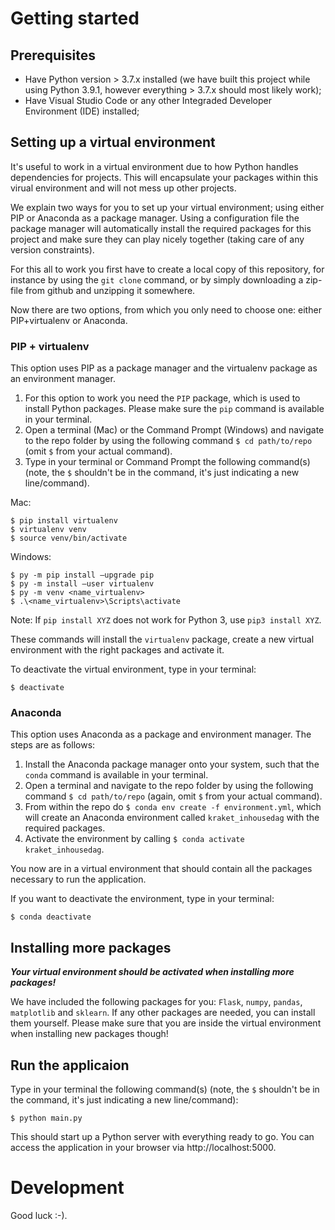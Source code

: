 # Getting started

## Prerequisites
* Have Python version > 3.7.x installed (we have built this project while using Python 3.9.1, however everything > 3.7.x should most likely work);
* Have Visual Studio Code or any other Integraded Developer Environment (IDE) installed;

## Setting up a virtual environment
It's useful to work in a virtual environment due to how Python handles dependencies for projects. This will encapsulate your packages within this virual environment and will not mess up other projects.

We explain two ways for you to set up your virtual environment; using either PIP or Anaconda as a package manager. Using a configuration file the package manager will automatically install the required packages for this project and make sure they can play nicely together (taking care of any version constraints).

For this all to work you first have to create a local copy of this repository, for instance by using the `git clone` command, or by simply downloading a zip-file from github and unzipping it somewhere.

Now there are two options, from which you only need to choose one: either PIP+virtualenv or Anaconda.

### PIP + virtualenv
This option uses PIP as a package manager and the virtualenv package as an environment manager.

1. For this option to work you need the `PIP` package, which is used to install Python packages. Please make sure the `pip` command is available in your terminal.
2. Open a terminal (Mac) or the Command Prompt (Windows) and navigate to the repo folder by using the following command `$ cd path/to/repo` (omit `$` from your actual command).
3. Type in your terminal or Command Prompt the following command(s) (note, the `$` shouldn't be in the command, it's just indicating a new line/command).

Mac:
```
$ pip install virtualenv
$ virtualenv venv
$ source venv/bin/activate
```

Windows:
```
$ py -m pip install –upgrade pip
$ py -m install –user virtualenv
$ py -m venv <name_virtualenv>
$ .\<name_virtualenv>\Scripts\activate
```
Note: If `pip install XYZ` does not work for Python 3, use `pip3 install XYZ`.

These commands will install the `virtualenv` package, create a new virtual environment with the right packages and activate it.

To deactivate the virtual environment, type in your terminal:
```
$ deactivate
```

### Anaconda
This option uses Anaconda as a package and environment manager. The steps are as follows:

1. Install the Anaconda package manager onto your system, such that the `conda` command is available in your terminal.
2. Open a terminal and navigate to the repo folder by using the following command `$ cd path/to/repo` (again, omit `$` from your actual command).
3. From within the repo do `$ conda env create -f environment.yml`, which will create an Anaconda environment called `kraket_inhousedag` with the required packages.
4. Activate the environment by calling `$ conda activate kraket_inhousedag`.

You now are in a virtual environment that should contain all the packages necessary to run the application.

If you want to deactivate the environment, type in your terminal:
```
$ conda deactivate
```

## Installing more packages

***Your virtual environment should be activated when installing more packages!***

We have included the following packages for you: `Flask`, `numpy`, `pandas`, `matplotlib` and `sklearn`. If any other packages are needed, you can install them yourself. Please make sure that you are inside the virtual environment when installing new packages though!

## Run the applicaion
Type in your terminal the following command(s) (note, the `$` shouldn't be in the command, it's just indicating a new line/command):
```
$ python main.py
```
This should start up a Python server with everything ready to go. You can access the application in your browser via http://localhost:5000.

# Development
Good luck :-).